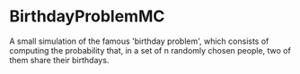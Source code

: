 # BirthdayProblemMC

A small simulation of the famous 'birthday problem', which consists of computing the probability that, in a set of n randomly chosen people, two of them share their birthdays.
